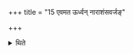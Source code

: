 +++
title = "15 एवमत ऊर्ध्वन् नाराशंसवर्जङ्"

+++

<details><summary>थिते</summary>

एवमत ऊर्ध्वं नाराशंसवर्जं गणेषु चर्या १५
</details>
